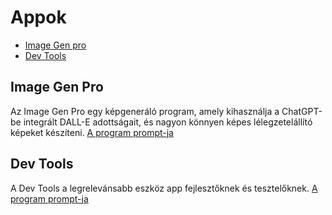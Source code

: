 # Appok

- [Image Gen pro](#image-gen-pro)
- [Dev Tools](#dev-tools)

## Image Gen Pro

Az Image Gen Pro egy képgeneráló program, amely kihasználja a ChatGPT-be integrált DALL-E adottságait, és nagyon könnyen képes lélegzetelállító képeket készíteni.
[A program prompt-ja](../Apps/Image%20Gen%20Pro.txt)

## Dev Tools

A Dev Tools a legrelevánsabb eszköz app fejlesztőknek és tesztelőknek.
[A program prompt-ja](../Apps/Dev_Tools.txt)